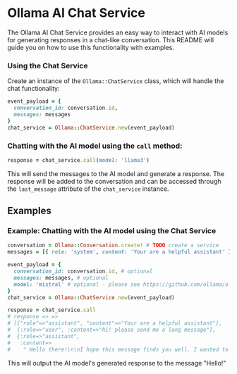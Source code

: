 Ollama AI Chat Service
=======================

The Ollama AI Chat Service provides an easy way to interact with AI models for generating responses in a chat-like conversation. This README will guide you on how to use this functionality with examples.


### Using the Chat Service

Create an instance of the `Ollama::ChatService` class, which will handle the chat functionality:

```ruby
event_payload = {
  conversation_id: conversation.id,
  messages: messages
}
chat_service = Ollama::ChatService.new(event_payload)
```

### Chatting with the AI model using the `call` method:

```ruby
response = chat_service.call(model: 'llama3')
```

This will send the messages to the AI model and generate a response. The response will be added to the conversation and can be accessed through the `last_message` attribute of the `chat_service` instance.

Examples
--------

### Example: Chatting with the AI model using the Chat Service

```ruby
conversation = Ollama::Conversation.create! # TODO create a service
messages = [{ role: 'system', content: 'Your are a helpful assistant' } , role: 'user', content: 'hi! please send me a long message' }]

event_payload = {
  conversation_id: conversation.id, # optional
  messages: messages, # optional
  model: 'mistral' # optional - please see https://github.com/ollama/ollama?tab=readme-ov-file#model-library for available models. llama3 by default.
}
chat_service = Ollama::ChatService.new(event_payload)

response = chat_service.call
# response => =>
# [{"role"=>"assistant", "content"=>"Your are a helpful assistant"},
#  {:role=>"user", :content=>"hi! please send me a long message"},
#  {:role=>"assistant",
#   :content=>
#    " Hello there!\n\nI hope this message finds you well. I wanted to take a moment to share some thoughts with you, as I believe they may be of value or interest.\n\nIn our fast-paced world, it's easy to get caught up in the day-to-day hustle and bustle, forgetting to take a step back and reflect on where we are and where we want to go. But it is crucial that we do so, for only by knowing our destination can we effectively chart our course.\n\nI'd like to encourage you to think about your life's purpose, what drives you, and what you hope to achieve. What are the values and principles that guide your actions and decisions? What are the goals you want to accomplish, both in the short term and long term? Reflecting on these questions can help clarify your priorities and give direction to your efforts.\n\nIn addition to setting personal goals, I would also like to suggest taking time to develop yourself as a person. Read books that challenge you, engage in activities that stretch your comfort zone, and surround yourself with individuals who inspire and motivate you. Personal growth is an ongoing process, but the effort you put into it will pay off in many ways.\n\nAnother important aspect of living a fulfilling life is maintaining strong relationships with others. Cultivating meaningful connections with family, friends, and colleagues can bring joy, support, and enrichment to your existence. Be generous with your time, listen actively when others speak, and show empathy and compassion in your interactions.\n\nLastly, I'd like to emphasize the importance of taking care of yourself. Make sure you are eating well, getting enough sleep, exercising regularly, and finding time for relaxation and fun. A healthy mind and body are essential for optimal performance and overall happiness.\n\nIn conclusion, living a meaningful life requires setting goals, pursuing personal growth, nurturing relationships, and taking care of oneself. I hope these thoughts inspire you to reflect on your own life and make choices that lead to a more fulfilling existence.\n\nBest regards!"}]
```

This will output the AI model's generated response to the message "Hello!"
